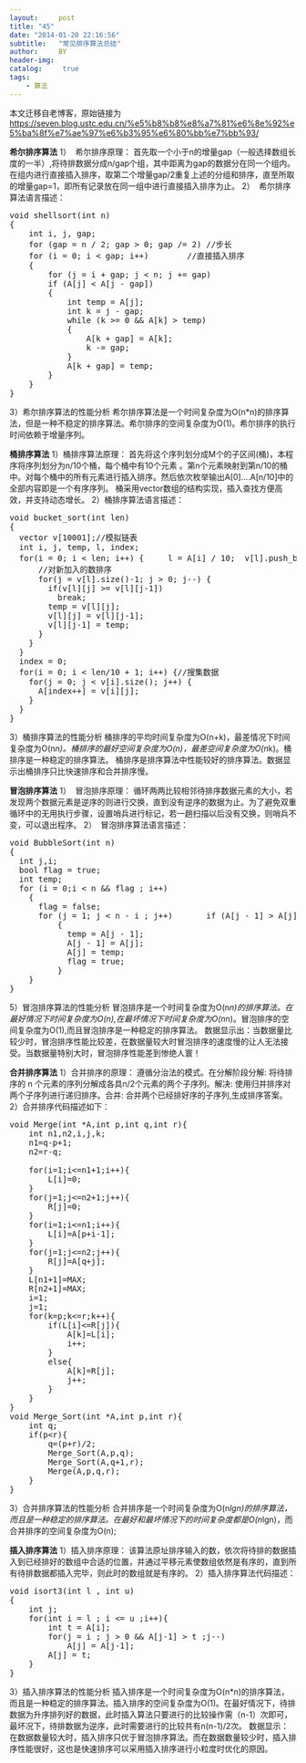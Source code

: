 ```yaml
---
layout:     post
title: "45"
date: "2014-01-20 22:16:56"
subtitle:   "常见排序算法总结"
author:     BY
header-img:
catalog: 	 true
tags:
    - 算法
---
```


本文迁移自老博客，原始链接为 <https://seven.blog.ustc.edu.cn/%e5%b8%b8%e8%a7%81%e6%8e%92%e5%ba%8f%e7%ae%97%e6%b3%95%e6%80%bb%e7%bb%93/>

<b>希尔排序算法</b><b></b>
1）  希尔排序原理：
首先取一个小于n的增量gap（一般选择数组长度的一半）,将待排数据分成n/gap个组，其中距离为gap的数据分在同一个组内。在组内进行直接插入排序，取第二个增量gap/2重复上述的分组和排序，直至所取的增量gap=1，即所有记录放在同一组中进行直接插入排序为止。
2）  希尔排序算法语言描述：
<pre class="brush:[cpp]">void shellsort(int n)
{
    int i, j, gap;
    for (gap = n / 2; gap &gt; 0; gap /= 2) //步长
    for (i = 0; i &lt; gap; i++)        //直接插入排序
    {
        for (j = i + gap; j &lt; n; j += gap)
        if (A[j] &lt; A[j - gap])
        {
            int temp = A[j];
            int k = j - gap;
            while (k &gt;= 0 &amp;&amp; A[k] &gt; temp)
            {
                A[k + gap] = A[k];
                k -= gap;
            }
            A[k + gap] = temp;
        }
    }
}</pre>
3）希尔排序算法的性能分析
希尔排序算法是一个时间复杂度为O(n*n)的排序算法，但是一种不稳定的排序算法。希尔排序的空间复杂度为O(1)。希尔排序的执行时间依赖于增量序列。

<b>桶排序算法</b><b></b>
1）桶排序算法原理：
首先将这个序列划分成M个的子区间(桶)，本程序将序列划分为n/10个桶，每个桶中有10个元素 。第n个元素映射到第n/10的桶中。对每个桶中的所有元素进行插入排序。然后依次枚举输出A[0]....A[n/10]中的全部内容即是一个有序序列。
桶采用vector数组的结构实现，插入查找方便高效，并支持动态增长。
2）桶排序算法语言描述：
<pre class="brush:[cpp]">void bucket_sort(int len)
{
  vector v[10001];//模拟链表
  int i, j, temp, l, index;
  for(i = 0; i &lt; len; i++) { 	l = A[i] / 10; 	v[l].push_back(A[i]); //放入桶中该区间最后位置 	if(v[l].size() &gt; 1) {
	  //对新加入的数排序
	  for(j = v[l].size()-1; j &gt; 0; j--) {
		if(v[l][j] &gt;= v[l][j-1])
		  break;
		temp = v[l][j];
		v[l][j] = v[l][j-1];
		v[l][j-1] = temp;
	  }
	}
  }
  index = 0;
  for(i = 0; i &lt; len/10 + 1; i++) {//搜集数据
	for(j = 0; j &lt; v[i].size(); j++) {
	  A[index++] = v[i][j];
	}
  }
}</pre>
3）桶排序算法的性能分析
桶排序的平均时间复杂度为O(n+k)，最差情况下时间复杂度为O(n*n)。桶排序的最好空间复杂度为O(n)，最差空间复杂度为O(n*k)。桶排序是一种稳定的排序算法。
桶排序是排序算法中性能较好的排序算法。数据显示出桶排序只比快速排序和合并排序慢。

<b>冒泡排序算法</b><b></b>
1）  冒泡排序原理：
循环两两比较相邻待排序数据元素的大小，若发现两个数据元素是逆序的则进行交换，直到没有逆序的数据为止。为了避免双重循环中的无用执行步骤，设置哨兵进行标记，若一趟扫描以后没有交换，则哨兵不变，可以退出程序。
2）  冒泡排序算法语言描述：
<pre class="brush:[cpp]">void BubbleSort(int n)
{
  int j,i;
  bool flag = true;
  int temp;
  for (i = 0;i &lt; n &amp;&amp; flag ; i++)
	{
	  flag = false;
	  for (j = 1; j &lt; n - i ; j++) 		if (A[j - 1] &gt; A[j])
		  {
			temp = A[j - 1];
			A[j - 1] = A[j];
			A[j] = temp;
			flag = true;
		  }
	}
}</pre>
5）冒泡排序算法的性能分析
冒泡排序是一个时间复杂度为O(n*n)的排序算法。在最好情况下时间复杂度为O(n),在最坏情况下时间复杂度为O(n*n)。冒泡排序的空间复杂度为O(1),而且冒泡排序是一种稳定的排序算法。
数据显示出：当数据量比较少时，冒泡排序性能比较差，在数据量较大时冒泡排序的速度慢的让人无法接受。当数据量特别大时，冒泡排序性能差到惨绝人寰！

<b>合并排序算法</b><b></b>
1）合并排序的原理：
遵循分治法的模式。在分解阶段分解: 将待排序的 n 个元素的序列分解成各具n/2个元素的两个子序列。解决: 使用归并排序对两个子序列进行递归排序。合并: 合并两个已经排好序的子序列,生成排序答案。
2）合并排序代码描述如下：
<pre class="brush:[cpp]">void Merge(int *A,int p,int q,int r){
	int n1,n2,i,j,k;
	n1=q-p+1;
	n2=r-q;

	for(i=1;i&lt;=n1+1;i++){
		L[i]=0;
	}
	for(j=1;j&lt;=n2+1;j++){
		R[j]=0;
	}
	for(i=1;i&lt;=n1;i++){
		L[i]=A[p+i-1];
	}
	for(j=1;j&lt;=n2;j++){
		R[j]=A[q+j];
	}
	L[n1+1]=MAX;
	R[n2+1]=MAX;
	i=1;
	j=1;
	for(k=p;k&lt;=r;k++){
		if(L[i]&lt;=R[j]){
			A[k]=L[i];
			i++;
		}
		else{
			A[k]=R[j];
			j++;
		}
	}
}
void Merge_Sort(int *A,int p,int r){
	int q;
	if(p&lt;r){
		q=(p+r)/2;
		Merge_Sort(A,p,q);
		Merge_Sort(A,q+1,r);
		Merge(A,p,q,r);
	}
}</pre>
3）合并排序算法的性能分析
合并排序是一个时间复杂度为O(n*lgn)的排序算法，而且是一种稳定的排序算法。在最好和最坏情况下的时间复杂度都是O(n*lgn)，而合并排序的空间复杂度为O(n);

<b>插入排序算法</b><b></b>
1）插入排序原理：
该算法原址排序输入的数，依次将待排的数据插入到已经排好的数组中合适的位置，并通过平移元素使数组依然是有序的，直到所有待排数据都插入完毕，则此时的数组就是有序的。
2）插入排序算法代码描述：
<pre class="brush:[cpp]">
void isort3(int l , int u)
{
    int j;
    for(int i = l ; i <= u ;i++){
        int t = A[i];
        for(j = i ; j > 0 && A[j-1] > t ;j--)
            A[j] = A[j-1];
        A[j] = t;
    }
}
</pre>
3）插入排序算法的性能分析
插入排序是一个时间复杂度为O(n*n)的排序算法，而且是一种稳定的排序算法。插入排序的空间复杂度为O(1)。在最好情况下，待排数据为升序排列好的数据，此时插入算法只要进行的比较操作需（n-1）次即可，最坏况下，待排数据为逆序，此时需要进行的比较共有n(n-1)/2次。
数据显示：在数据数量较大时，插入排序只优于冒泡排序算法。而在数据数量较少时，插入排序性能很好，这也是快速排序可以采用插入排序进行小粒度时优化的原因。

